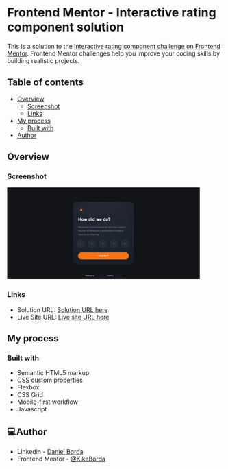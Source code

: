 # Frontend Mentor - Interactive rating component solution

This is a solution to the [Interactive rating component challenge on Frontend Mentor](https://www.frontendmentor.io/challenges/interactive-rating-component-koxpeBUmI). Frontend Mentor challenges help you improve your coding skills by building realistic projects.

## Table of contents

- [Overview](#overview)
  - [Screenshot](#screenshot)
  - [Links](#links)
- [My process](#my-process)
  - [Built with](#built-with)
- [Author](#author)

## Overview

### Screenshot

![](./screenshot.gif)

### Links

- Solution URL: [Solution URL here](https://www.frontendmentor.io/solutions/interactive-rating-component-1B7xfCyOnB)
- Live Site URL: [Live site URL here](https://interactive-rating-component-kb.netlify.app/)

## My process

### Built with

- Semantic HTML5 markup
- CSS custom properties
- Flexbox
- CSS Grid
- Mobile-first workflow
- Javascript

## 💻Author

- Linkedin - [Daniel Borda](https://www.linkedin.com/in/daniel-borda-089a99266/)
- Frontend Mentor - [@KikeBorda](https://www.frontendmentor.io/profile/KikeBorda)
